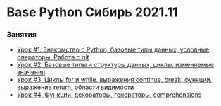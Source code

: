 # Base Python Сибирь 2021.11


### Занятия

- [Урок #1. Знакомство с Python, базовые типы данных, условные операторы. Работа с git](lessons/lesson.01/)
- [Урок #2.  Базовые типы и структуры данных, циклы, изменяемые значения](lessons/lesson.02/)
- [Урок #3. Циклы for и while, выражения continue, break; функции, выражение return, области видимости](lessons/lesson.03/)
- [Урок #4. Функции, декораторы, генераторы, comprehensions](lessons/lesson.04/)
